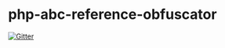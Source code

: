 # php-abc-reference-obfuscator

[![Gitter](https://badges.gitter.im/SetBased/php-abc-reference-obfuscator.svg)](https://gitter.im/SetBased/php-abc-reference-obfuscator?utm_source=badge&utm_medium=badge&utm_campaign=pr-badge&utm_content=badge)